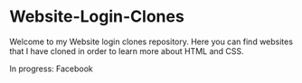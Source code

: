 # Website-Login-Clones
Welcome to my Website login clones repository. 
Here you can find websites that I have cloned in order to learn more about HTML and CSS.

In progress:
Facebook
